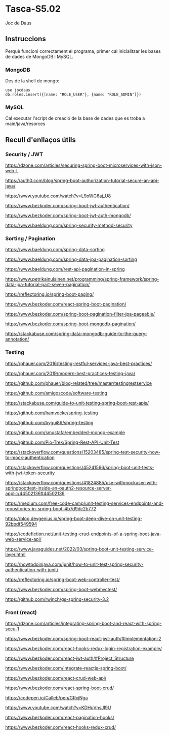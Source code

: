 # Tasca-S5.02
Joc de Daus

## Instruccions

Perquè funcioni correctament el programa, primer cal inicialitzar les bases de dades de MongoDB i MySQL.

### MongoDB

Des de la shell de mongo: 

```
use jocdaus
db.roles.insert({[name: "ROLE_USER"}, {name: "ROLE_ADMIN"]})
```

### MySQL

Cal executar l'script de creació de la base de dades que es troba a main/java/resorces

## Recull d'enllaços útils

### Security / JWT
https://dzone.com/articles/securing-spring-boot-microservices-with-json-web-t

https://auth0.com/blog/spring-boot-authorization-tutorial-secure-an-api-java/

https://www.youtube.com/watch?v=L9oWG6aj_U8

https://www.bezkoder.com/spring-boot-jwt-authentication/

https://www.bezkoder.com/spring-boot-jwt-auth-mongodb/

https://www.baeldung.com/spring-security-method-security

### Sorting / Pagination
https://www.baeldung.com/spring-data-sorting

https://www.baeldung.com/spring-data-jpa-pagination-sorting

https://www.baeldung.com/rest-api-pagination-in-spring

https://www.petrikainulainen.net/programming/spring-framework/spring-data-jpa-tutorial-part-seven-pagination/

https://reflectoring.io/spring-boot-paging/

https://www.bezkoder.com/react-spring-boot-pagination/

https://www.bezkoder.com/spring-boot-pagination-filter-jpa-pageable/

https://www.bezkoder.com/spring-boot-mongodb-pagination/

https://stackabuse.com/spring-data-mongodb-guide-to-the-query-annotation/

### Testing
https://phauer.com/2016/testing-restful-services-java-best-practices/

https://phauer.com/2019/modern-best-practices-testing-java/

https://github.com/phauer/blog-related/tree/master/testingrestservice

https://github.com/amigoscode/software-testing

https://stackabuse.com/guide-to-unit-testing-spring-boot-rest-apis/

https://github.com/hamvocke/spring-testing

https://github.com/bygui86/spring-testing

https://github.com/smustafa/embedded-mongo-example

https://github.com/Pio-Trek/Spring-Rest-API-Unit-Test 

https://stackoverflow.com/questions/15203485/spring-test-security-how-to-mock-authentication

https://stackoverflow.com/questions/45241566/spring-boot-unit-tests-with-jwt-token-security

https://stackoverflow.com/questions/41824885/use-withmockuser-with-springboottest-inside-an-oauth2-resource-server-applic/44502136#44502136

https://medium.com/free-code-camp/unit-testing-services-endpoints-and-repositories-in-spring-boot-4b7d9dc2b772

https://blog.devgenius.io/spring-boot-deep-dive-on-unit-testing-92bbdf549594

https://codefiction.net/unit-testing-crud-endpoints-of-a-spring-boot-java-web-service-api/

https://www.javaguides.net/2022/03/spring-boot-unit-testing-service-layer.html

https://howtodoinjava.com/junit/how-to-unit-test-spring-security-authentication-with-junit/

https://reflectoring.io/spring-boot-web-controller-test/

https://www.bezkoder.com/spring-boot-webmvctest/

https://github.com/rwinch/gs-spring-security-3.2

### Front (react)
https://dzone.com/articles/integrating-spring-boot-and-react-with-spring-secu-1

https://www.bezkoder.com/spring-boot-react-jwt-auth/#Implementation-2

https://www.bezkoder.com/react-hooks-redux-login-registration-example/

https://www.bezkoder.com/react-jwt-auth/#Project_Structure

https://www.bezkoder.com/integrate-reactjs-spring-boot/

https://www.bezkoder.com/react-crud-web-api/

https://www.bezkoder.com/react-spring-boot-crud/

https://codepen.io/Calleb/pen/GRxjNga

https://www.youtube.com/watch?v=KDHuVnsJl9U

https://www.bezkoder.com/react-pagination-hooks/

https://www.bezkoder.com/react-hooks-redux-crud/

